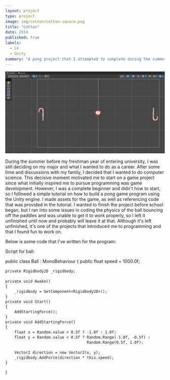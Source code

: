 ```yaml
---
layout: project
type: project
image: img/cotton/cotton-square.png
title: "Cotton"
date: 2014
published: true
labels:
  - C#
  - Unity
summary: "A pong project that I attempted to complete during the summer before my freshman year."
---
```


<img class="img-fluid" src="../img/cotton/34n8N0L.png">

During the summer before my freshman year of entering university, I was still deciding on my major and what I wanted to do as a career. After some time and discussions with my family, I decided that I wanted to do computer science. This decisive moment motivated me to start on a game project since what initially inspired me to pursue programming was game development. However, I was a complete beginner and didn't how to start, so I followed a simple tutorial on how to build a pong game program using the Unity engine. I made assets for the game, as well as referencing code that was provided in the tutorial. I wanted to finish the project before school began, but I ran into some issues in coding the physics of the ball bouncing off the paddles and was unable to get it to work properly, so I left it unfinished until now and probably will leave it at that. Although it's left unfinished, it's one of the projects that introduced me to programming and that I found fun to work on. 

Below is some code that I've written for the program: 

Script for ball:

public class Ball : MonoBehaviour
{
    public float speed = 1000.0f;

    private Rigidbody2D _rigidbody;

    private void Awake()
    {
        _rigidbody = GetComponent<Rigidbody2D>();
    }
    private void Start()
    {
        AddStartingForce();
    }
    private void AddStartingForce()
    {
        float x = Random.value < 0.5f ? -1.0f : 1.0f;
        float y = Random.value < 0.5f ? Random.Range(-1.0f, -0.5f) : 
                                        Random.Range(0.5f, 1.0f);

        Vector2 direction = new Vector2(x, y);
        _rigidbody.AddForce(direction * this.speed);
    }
}
